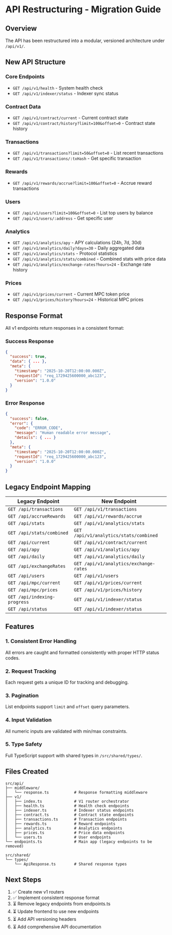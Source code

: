 # API Restructuring - Migration Guide

## Overview
The API has been restructured into a modular, versioned architecture under `/api/v1/`.

## New API Structure

### Core Endpoints
- `GET /api/v1/health` - System health check
- `GET /api/v1/indexer/status` - Indexer sync status

### Contract Data
- `GET /api/v1/contract/current` - Current contract state
- `GET /api/v1/contract/history?limit=100&offset=0` - Contract state history

### Transactions
- `GET /api/v1/transactions?limit=50&offset=0` - List recent transactions
- `GET /api/v1/transactions/:txHash` - Get specific transaction

### Rewards
- `GET /api/v1/rewards/accrue?limit=100&offset=0` - Accrue reward transactions

### Users
- `GET /api/v1/users?limit=100&offset=0` - List top users by balance
- `GET /api/v1/users/:address` - Get specific user

### Analytics
- `GET /api/v1/analytics/apy` - APY calculations (24h, 7d, 30d)
- `GET /api/v1/analytics/daily?days=30` - Daily aggregated data
- `GET /api/v1/analytics/stats` - Protocol statistics
- `GET /api/v1/analytics/stats/combined` - Combined stats with price data
- `GET /api/v1/analytics/exchange-rates?hours=24` - Exchange rate history

### Prices
- `GET /api/v1/prices/current` - Current MPC token price
- `GET /api/v1/prices/history?hours=24` - Historical MPC prices

## Response Format

All v1 endpoints return responses in a consistent format:

### Success Response
```json
{
  "success": true,
  "data": { ... },
  "meta": {
    "timestamp": "2025-10-20T12:00:00.000Z",
    "requestId": "req_1729425600000_abc123",
    "version": "1.0.0"
  }
}
```

### Error Response
```json
{
  "success": false,
  "error": {
    "code": "ERROR_CODE",
    "message": "Human readable error message",
    "details": { ... }
  },
  "meta": {
    "timestamp": "2025-10-20T12:00:00.000Z",
    "requestId": "req_1729425600000_abc123",
    "version": "1.0.0"
  }
}
```

## Legacy Endpoint Mapping

| Legacy Endpoint | New Endpoint |
|----------------|--------------|
| `GET /api/transactions` | `GET /api/v1/transactions` |
| `GET /api/accrueRewards` | `GET /api/v1/rewards/accrue` |
| `GET /api/stats` | `GET /api/v1/analytics/stats` |
| `GET /api/stats/combined` | `GET /api/v1/analytics/stats/combined` |
| `GET /api/current` | `GET /api/v1/contract/current` |
| `GET /api/apy` | `GET /api/v1/analytics/apy` |
| `GET /api/daily` | `GET /api/v1/analytics/daily` |
| `GET /api/exchangeRates` | `GET /api/v1/analytics/exchange-rates` |
| `GET /api/users` | `GET /api/v1/users` |
| `GET /api/mpc/current` | `GET /api/v1/prices/current` |
| `GET /api/mpc/prices` | `GET /api/v1/prices/history` |
| `GET /api/indexing-progress` | `GET /api/v1/indexer/status` |
| `GET /api/status` | `GET /api/v1/indexer/status` |

## Features

### 1. Consistent Error Handling
All errors are caught and formatted consistently with proper HTTP status codes.

### 2. Request Tracking
Each request gets a unique ID for tracking and debugging.

### 3. Pagination
List endpoints support `limit` and `offset` query parameters.

### 4. Input Validation
All numeric inputs are validated with min/max constraints.

### 5. Type Safety
Full TypeScript support with shared types in `/src/shared/types/`.

## Files Created

```
src/api/
├── middleware/
│   └── response.ts           # Response formatting middleware
├── v1/
│   ├── index.ts              # V1 router orchestrator
│   ├── health.ts             # Health check endpoints
│   ├── indexer.ts            # Indexer status endpoints
│   ├── contract.ts           # Contract state endpoints
│   ├── transactions.ts       # Transaction endpoints
│   ├── rewards.ts            # Reward endpoints
│   ├── analytics.ts          # Analytics endpoints
│   ├── prices.ts             # Price data endpoints
│   └── users.ts              # User endpoints
└── endpoints.ts              # Main app (legacy endpoints to be removed)

src/shared/
└── types/
    └── ApiResponse.ts        # Shared response types
```

## Next Steps

1. ✅ Create new v1 routers
2. ✅ Implement consistent response format
3. ⏳ Remove legacy endpoints from endpoints.ts
4. ⏳ Update frontend to use new endpoints
5. ⏳ Add API versioning headers
6. ⏳ Add comprehensive API documentation
